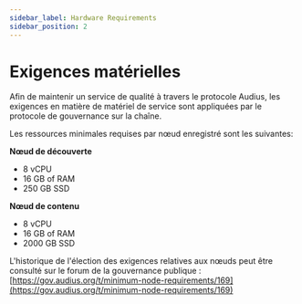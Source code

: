 ```yaml
---
sidebar_label: Hardware Requirements
sidebar_position: 2
---
```


# Exigences matérielles

Afin de maintenir un service de qualité à travers le protocole Audius, les exigences en matière de matériel de service sont appliquées par le protocole de gouvernance sur la chaîne.

Les ressources minimales requises par nœud enregistré sont les suivantes:

**Nœud de découverte**

* 8 vCPU
* 16 GB of RAM
* 250 GB SSD

**Nœud de contenu**

* 8 vCPU
* 16 GB of RAM
* 2000 GB SSD



L'historique de l'élection des exigences relatives aux nœuds peut être consulté sur le forum de la gouvernance publique : [https://gov.audius.org/t/minimum-node-requirements/169](https://gov.audius.org/t/minimum-node-requirements/169)
